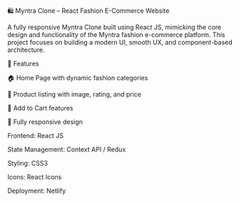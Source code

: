 🛍️ Myntra Clone – React Fashion E-Commerce Website

A fully responsive Myntra Clone built using React JS, mimicking the core design and functionality of the Myntra fashion e-commerce platform.
This project focuses on building a modern UI, smooth UX, and component-based architecture.

🚀 Features

🏠 Home Page with dynamic fashion categories

🧥 Product listing with image, rating, and price

🛒 Add to Cart features

📱 Fully responsive design

Frontend: React JS

State Management: Context API / Redux

Styling: CSS3

Icons: React Icons

Deployment: Netlify
